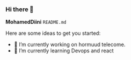 ### Hi there 👋


**MohamedDiini**  `README.md` 

Here are some ideas to get you started:

- 🔭 I’m currently working on hormuud telecome.
- 🌱 I’m currently learning Devops and react


